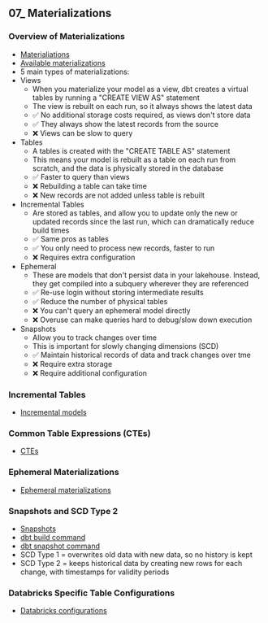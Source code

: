 ## 07_ Materializations

### Overview of Materializations
- [Materialiations](https://docs.getdbt.com/docs/build/materializations#table)
- [Available materializations](https://docs.getdbt.com/best-practices/materializations/2-available-materializations)
- 5 main types of materializations:
- Views
  - When you materialize your model as a view, dbt creates a virtual tables by running a "CREATE VIEW AS" statement
  - The view is rebuilt on each run, so it always shows the latest data
  - ✅ No additional storage costs required, as views don't store data
  - ✅ They always show the latest records from the source
  - ❌ Views can be slow to query
- Tables
  - A tables is created with the "CREATE TABLE AS" statement
  - This means your model is rebuilt as a table on each run from scratch, and the data is physically stored in the database
  - ✅ Faster to query than views
  - ❌ Rebuilding a table can take time
  - ❌ New records are not added unless table is rebuilt
- Incremental Tables
  - Are stored as tables, and allow you to update only the new or updated records since the last run, which can dramatically reduce build times
  - ✅ Same pros as tables
  - ✅ You only need to process new records, faster to run
  - ❌ Requires extra configuration
- Ephemeral
  - These are models that don't persist data in your lakehouse. Instead, they get compiled into a subquery wherever they are referenced
  - ✅ Re-use login without storing intermediate results
  - ✅ Reduce the number of physical tables
  - ❌ You can't query an ephemeral model directly
  - ❌ Overuse can make queries hard to debug/slow down execution
- Snapshots
  - Allow you to track changes over time
  - This is important for slowly changing dimensions (SCD)
  - ✅ Maintain historical records of data and track changes over tme
  - ❌ Require extra storage
  - ❌ Require additional configuration

### Incremental Tables
- [Incremental models](https://docs.getdbt.com/docs/build/incremental-models)

### Common Table Expressions (CTEs)
- [CTEs](https://www.getdbt.com/blog/guide-to-cte)

### Ephemeral Materializations
- [Ephemeral materializations](https://docs.getdbt.com/docs/build/materializations#ephemeral)

### Snapshots and SCD Type 2
- [Snapshots](https://docs.getdbt.com/docs/build/snapshots)
- [dbt build command](https://docs.getdbt.com/reference/commands/build)
- [dbt snapshot command](https://docs.getdbt.com/reference/commands/snapshot)
- SCD Type 1 = overwrites old data with new data, so no history is kept
- SCD Type 2 = keeps historical data by creating new rows for each change, with timestamps for validity periods

### Databricks Specific Table Configurations
- [Databricks configurations](https://docs.getdbt.com/reference/resource-configs/databricks-configs)

